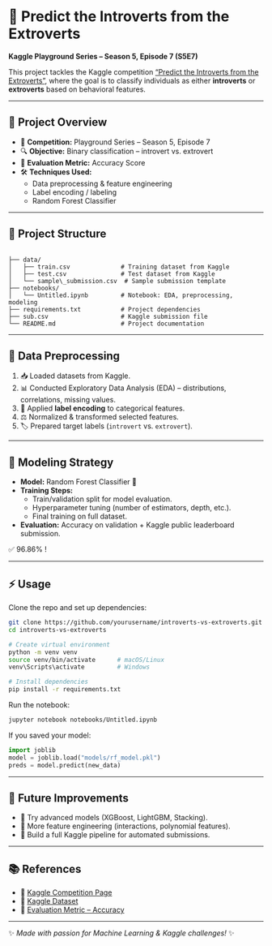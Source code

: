 # 🧠 Predict the Introverts from the Extroverts  
**Kaggle Playground Series – Season 5, Episode 7 (S5E7)**  

This project tackles the Kaggle competition [“Predict the Introverts from the Extroverts”](https://www.kaggle.com/competitions/playground-series-s5e7/overview), where the goal is to classify individuals as either **introverts** or **extroverts** based on behavioral features.  

---

## 📌 Project Overview  

- 🎯 **Competition:** Playground Series – Season 5, Episode 7  
- 🔍 **Objective:** Binary classification – introvert vs. extrovert  
- 📏 **Evaluation Metric:** Accuracy Score  
- 🛠 **Techniques Used:**  
  - Data preprocessing & feature engineering  
  - Label encoding / labeling  
  - Random Forest Classifier  

---

## 📂 Project Structure  

```

├── data/
│   ├── train.csv              # Training dataset from Kaggle
│   ├── test.csv               # Test dataset from Kaggle
│   └── sample\_submission.csv  # Sample submission template
├── notebooks/
│   └── Untitled.ipynb         # Notebook: EDA, preprocessing, modeling
├── requirements.txt           # Project dependencies
├── sub.csv                    # Kaggle submission file
└── README.md                  # Project documentation

````

---

## 🧹 Data Preprocessing  

1. 📥 Loaded datasets from Kaggle.  
2. 📊 Conducted Exploratory Data Analysis (EDA) – distributions, correlations, missing values.  
3. 🔡 Applied **label encoding** to categorical features.  
4. ⚖️ Normalized & transformed selected features.  
5. 🏷 Prepared target labels (`introvert` vs. `extrovert`).  

---

## 🌲 Modeling Strategy  

- **Model:** Random Forest Classifier 🌳  
- **Training Steps:**  
  - Train/validation split for model evaluation.  
  - Hyperparameter tuning (number of estimators, depth, etc.).  
  - Final training on full dataset.  
- **Evaluation:** Accuracy on validation + Kaggle public leaderboard submission.  

✅ 96.86% !  


---

## ⚡ Usage  

Clone the repo and set up dependencies:  

```bash
git clone https://github.com/yourusername/introverts-vs-extroverts.git
cd introverts-vs-extroverts

# Create virtual environment
python -m venv venv
source venv/bin/activate      # macOS/Linux
venv\Scripts\activate         # Windows

# Install dependencies
pip install -r requirements.txt
````

Run the notebook:

```bash
jupyter notebook notebooks/Untitled.ipynb
```

If you saved your model:

```python
import joblib
model = joblib.load("models/rf_model.pkl")
preds = model.predict(new_data)
```

---

## 🚀 Future Improvements

* 🔬 Try advanced models (XGBoost, LightGBM, Stacking).
* 🔧 More feature engineering (interactions, polynomial features).
* 🤖 Build a full Kaggle pipeline for automated submissions.

---

## 📚 References

* 📌 [Kaggle Competition Page](https://www.kaggle.com/competitions/playground-series-s5e7/overview)
* 📂 [Kaggle Dataset](https://www.kaggle.com/competitions/playground-series-s5e7/data)
* 📝 [Evaluation Metric – Accuracy](https://www.kaggle.com/competitions/playground-series-s5e7/overview)

---

✨ *Made with passion for Machine Learning & Kaggle challenges!* ✨

```
